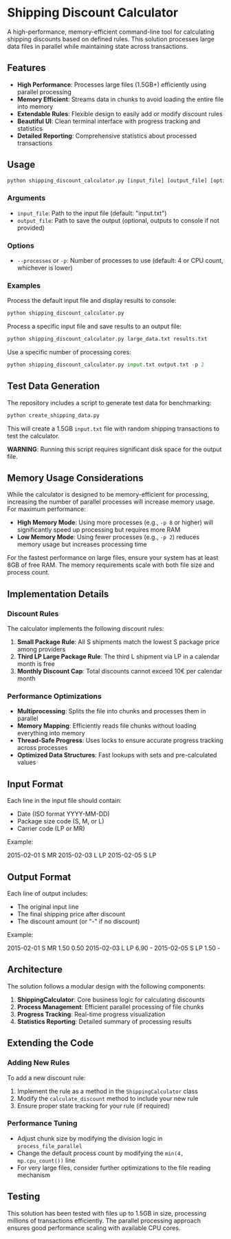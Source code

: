 # Shipping Discount Calculator

A high-performance, memory-efficient command-line tool for calculating shipping discounts based on defined rules. This solution processes large data files in parallel while maintaining state across transactions.

## Features

- **High Performance**: Processes large files (1.5GB+) efficiently using parallel processing
- **Memory Efficient**: Streams data in chunks to avoid loading the entire file into memory
- **Extendable Rules**: Flexible design to easily add or modify discount rules
- **Beautiful UI**: Clean terminal interface with progress tracking and statistics
- **Detailed Reporting**: Comprehensive statistics about processed transactions

## Usage

```python
python shipping_discount_calculator.py [input_file] [output_file] [options]
```

### Arguments

- `input_file`: Path to the input file (default: "input.txt")
- `output_file`: Path to save the output (optional, outputs to console if not provided)

### Options

- `--processes` or `-p`: Number of processes to use (default: 4 or CPU count, whichever is lower)

### Examples

Process the default input file and display results to console:

```python
python shipping_discount_calculator.py
```

Process a specific input file and save results to an output file:

```python
python shipping_discount_calculator.py large_data.txt results.txt
```

Use a specific number of processing cores:

```python
python shipping_discount_calculator.py input.txt output.txt -p 2
```

## Test Data Generation

The repository includes a script to generate test data for benchmarking:

```python
python create_shipping_data.py
```

This will create a 1.5GB `input.txt` file with random shipping transactions to test the calculator.

**WARNING**: Running this script requires significant disk space for the output file.

## Memory Usage Considerations

While the calculator is designed to be memory-efficient for processing, increasing the number of parallel processes will increase memory usage. For maximum performance:

- **High Memory Mode**: Using more processes (e.g., `-p 8` or higher) will significantly speed up processing but requires more RAM
- **Low Memory Mode**: Using fewer processes (e.g., `-p 2`) reduces memory usage but increases processing time

For the fastest performance on large files, ensure your system has at least 8GB of free RAM. The memory requirements scale with both file size and process count.

## Implementation Details

### Discount Rules

The calculator implements the following discount rules:

1. **Small Package Rule**: All S shipments match the lowest S package price among providers
2. **Third LP Large Package Rule**: The third L shipment via LP in a calendar month is free
3. **Monthly Discount Cap**: Total discounts cannot exceed 10€ per calendar month

### Performance Optimizations

- **Multiprocessing**: Splits the file into chunks and processes them in parallel
- **Memory Mapping**: Efficiently reads file chunks without loading everything into memory
- **Thread-Safe Progress**: Uses locks to ensure accurate progress tracking across processes
- **Optimized Data Structures**: Fast lookups with sets and pre-calculated values

## Input Format

Each line in the input file should contain:

- Date (ISO format YYYY-MM-DD)
- Package size code (S, M, or L)
- Carrier code (LP or MR)

Example:

2015-02-01 S MR
2015-02-03 L LP
2015-02-05 S LP

## Output Format

Each line of output includes:

- The original input line
- The final shipping price after discount
- The discount amount (or "-" if no discount)

Example:

2015-02-01 S MR 1.50 0.50
2015-02-03 L LP 6.90 -
2015-02-05 S LP 1.50 -

## Architecture

The solution follows a modular design with the following components:

1. **ShippingCalculator**: Core business logic for calculating discounts
2. **Process Management**: Efficient parallel processing of file chunks
3. **Progress Tracking**: Real-time progress visualization
4. **Statistics Reporting**: Detailed summary of processing results

## Extending the Code

### Adding New Rules

To add a new discount rule:

1. Implement the rule as a method in the `ShippingCalculator` class
2. Modify the `calculate_discount` method to include your new rule
3. Ensure proper state tracking for your rule (if required)

### Performance Tuning

- Adjust chunk size by modifying the division logic in `process_file_parallel`
- Change the default process count by modifying the `min(4, mp.cpu_count())` line
- For very large files, consider further optimizations to the file reading mechanism

## Testing

This solution has been tested with files up to 1.5GB in size, processing millions of transactions efficiently. The parallel processing approach ensures good performance scaling with available CPU cores.
